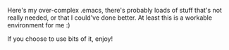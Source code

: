 Here's my over-complex .emacs, there's probably loads of stuff that's
not really needed, or that I could've done better. At least this is a
workable environment for me :)

If you choose to use bits of it, enjoy!
